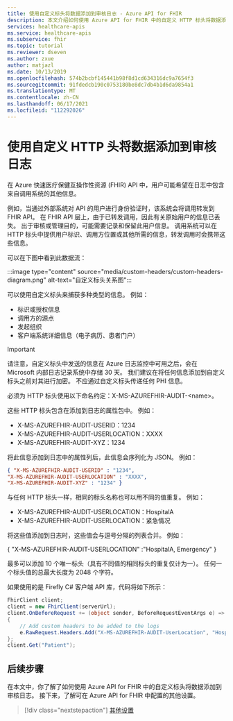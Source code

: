 ```yaml
---
title: 使用自定义标头将数据添加到审核日志 - Azure API for FHIR
description: 本文介绍如何使用 Azure API for FHIR 中的自定义 HTTP 标头将数据添加到审核日志。
services: healthcare-apis
ms.service: healthcare-apis
ms.subservice: fhir
ms.topic: tutorial
ms.reviewer: dseven
ms.author: zxue
author: matjazl
ms.date: 10/13/2019
ms.openlocfilehash: 574b2bcbf145441b98f8d1cd634316dc9a7654f3
ms.sourcegitcommit: 91fdedcb190c0753180be8dc7db4b1d6da9854a1
ms.translationtype: MT
ms.contentlocale: zh-CN
ms.lasthandoff: 06/17/2021
ms.locfileid: "112292026"
---
```

# <a name="add-data-to-audit-logs-by-using-custom-http-headers"></a>使用自定义 HTTP 头将数据添加到审核日志

在 Azure 快速医疗保健互操作性资源 (FHIR) API 中，用户可能希望在日志中包含来自调用系统的其他信息。

例如，当通过外部系统对 API 的用户进行身份验证时，该系统会将调用转发到 FHIR API。 在 FHIR API 层上，由于已转发调用，因此有关原始用户的信息已丢失。 出于审核或管理目的，可能需要记录和保留此用户信息。 调用系统可以在 HTTP 标头中提供用户标识、调用方位置或其他所需的信息，转发调用时会携带这些信息。

可以在下图中看到此数据流：

:::image type="content" source="media/custom-headers/custom-headers-diagram.png" alt-text="自定义标头关系图":::

可以使用自定义标头来捕获多种类型的信息。 例如：

* 标识或授权信息
* 调用方的源点
* 发起组织
* 客户端系统详细信息（电子病历、患者门户）

> [!IMPORTANT]
> 请注意，自定义标头中发送的信息在 Azure 日志监控中可用之后，会在 Microsoft 内部日志记录系统中存储 30 天。 我们建议在将任何信息添加到自定义标头之前对其进行加密。 不应通过自定义标头传递任何 PHI 信息。

必须为 HTTP 标头使用以下命名约定：X-MS-AZUREFHIR-AUDIT-\<name>。

这些 HTTP 标头包含在添加到日志的属性包中。 例如：

* X-MS-AZUREFHIR-AUDIT-USERID：1234 
* X-MS-AZUREFHIR-AUDIT-USERLOCATION：XXXX
* X-MS-AZUREFHIR-AUDIT-XYZ：1234

将此信息添加到日志中的属性列后，此信息会序列化为 JSON。 例如：

```json
{ "X-MS-AZUREFHIR-AUDIT-USERID" : "1234",
"X-MS-AZUREFHIR-AUDIT-USERLOCATION" : "XXXX",
"X-MS-AZUREFHIR-AUDIT-XYZ" : "1234" }
```
 
与任何 HTTP 标头一样，相同的标头名称也可以用不同的值重复。 例如：

* X-MS-AZUREFHIR-AUDIT-USERLOCATION：HospitalA
* X-MS-AZUREFHIR-AUDIT-USERLOCATION：紧急情况

将这些值添加到日志时，这些值会与逗号分隔的列表合并。 例如：

{ "X-MS-AZUREFHIR-AUDIT-USERLOCATION" :"HospitalA, Emergency" }
 
最多可以添加 10 个唯一标头（具有不同值的相同标头的重复仅计为一）。 任何一个标头值的总最大长度为 2048 个字符。

如果使用的是 Firefly C# 客户端 API 库，代码将如下所示：

```C#
FhirClient client;
client = new FhirClient(serverUrl);
client.OnBeforeRequest += (object sender, BeforeRequestEventArgs e) =>
{
    // Add custom headers to be added to the logs
    e.RawRequest.Headers.Add("X-MS-AZUREFHIR-AUDIT-UserLocation", "HospitalA");
};
client.Get("Patient");
```
## <a name="next-steps"></a>后续步骤
在本文中，你了解了如何使用 Azure API for FHIR 中的自定义标头将数据添加到审核日志。 接下来，了解可在 Azure API for FHIR 中配置的其他设置。
 
>[!div class="nextstepaction"]
>[其他设置](azure-api-for-fhir-additional-settings.md)
